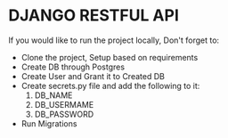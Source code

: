 # DJANGO RESTFUL API

If you would like to run the project locally, Don't forget to:
- Clone the project, Setup based on requirements
- Create DB through Postgres
- Create User and Grant it to Created DB
- Create secrets.py file and add the following to it:
    1. DB_NAME
    2. DB_USERMAME
    3. DB_PASSWORD
- Run Migrations